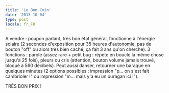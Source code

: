```yaml
---
title: 'Le Bon Coin'
date: '2013-10-04'
type: post
locale: fr_FR
---
```


A vendre : poupon parlant, très bon état général, fonctionne à l'énergie solaire (2 secondes d'exposition pour 35 heures d'autonomie, pas de bouton "off" ou alors très bien caché, ça fait 3 ans qu'on cherche). 3 fonctions : parole (assez rare + petit bug : répète en boucle la même chose jusqu'à 25 fois), pleurs ou cris (attention, bouton volume jamais trouvé, bloqué à 560 décibels). Peut aussi danser, retourner une baraque en quelques minutes (2 options possibles : impression "p... on s'est fait cambrioler !" ou impression "m... mais y'a eu un ouragan ici !").

TRÈS BON PRIX !
